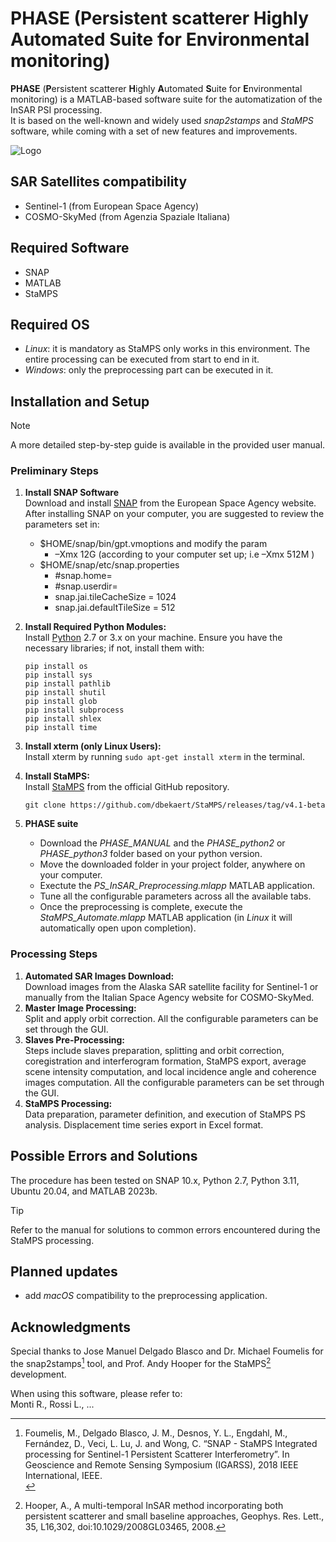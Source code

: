 # PHASE (Persistent scatterer Highly Automated Suite for Environmental monitoring)

**PHASE** (**P**ersistent scatterer **H**ighly **A**utomated **S**uite for **E**nvironmental monitoring) is a MATLAB-based software suite for the automatization of the InSAR PSI processing. <br>
It is based on the well-known and widely used *snap2stamps* and *StaMPS* software, while coming with a set of new features and improvements.

![Logo](https://github.com/user-attachments/assets/1ced30e1-e8c5-4186-bc7f-4c6dec5ca12d)

## SAR Satellites compatibility
- Sentinel-1 (from European Space Agency)
- COSMO-SkyMed (from Agenzia Spaziale Italiana)

## Required Software
- SNAP
- MATLAB
- StaMPS

## Required OS
- *Linux*: it is mandatory as StaMPS only works in this environment. The entire processing can be executed from start to end in it.
- *Windows*: only the preprocessing part can be executed in it.

## Installation and Setup

> [!NOTE]
> A more detailed step-by-step guide is available in the provided user manual.

### Preliminary Steps
1. **Install SNAP Software** <br>
   Download and install [SNAP](https://step.esa.int/main/download/snap-download/) from the European Space Agency website. <br>
After installing SNAP on your computer, you are suggested to review the parameters set in:
     - $HOME/snap/bin/gpt.vmoptions and modify the param
          - –Xmx 12G (according to your computer set up; i.e –Xmx 512M )
     - $HOME/snap/etc/snap.properties
          - #snap.home=
          - #snap.userdir=
          - snap.jai.tileCacheSize = 1024
          - snap.jai.defaultTileSize = 512
3. **Install Required Python Modules:** <br>
   Install [Python](https://www.python.org/downloads/) 2.7 or 3.x on your machine. Ensure you have the necessary libraries; if not, install them with:
   ```
   pip install os
   pip install sys
   pip install pathlib
   pip install shutil
   pip install glob
   pip install subprocess
   pip install shlex
   pip install time
   ```
3. **Install xterm (only Linux Users):** <br>
   Install xterm by running `sudo apt-get install xterm` in the terminal.

4. **Install StaMPS:** <br>
   Install [StaMPS](https://homepages.see.leeds.ac.uk/~earahoo/stamps/) from the official GitHub repository.
   ```
   git clone https://github.com/dbekaert/StaMPS/releases/tag/v4.1-beta
   ```

6. **PHASE suite**
   - Download the *PHASE_MANUAL* and the *PHASE_python2* or *PHASE_python3* folder based on your python version.
   - Move the downloaded folder in your project folder, anywhere on your computer.
   - Exectute the *PS_InSAR_Preprocessing.mlapp* MATLAB application.
   - Tune all the configurable parameters across all the available tabs.
   - Once the preprocessing is complete, execute the *StaMPS_Automate.mlapp* MATLAB application (in *Linux* it will automatically open upon completion).

### Processing Steps

1.	**Automated SAR Images Download:** <br>
Download images from the Alaska SAR satellite facility for Sentinel-1 or manually from the Italian Space Agency website for COSMO-SkyMed.
2.	**Master Image Processing:** <br>
Split and apply orbit correction. All the configurable parameters can be set through the GUI.
3.	**Slaves Pre-Processing:** <br>
Steps include slaves preparation, splitting and orbit correction, coregistration and interferogram formation, StaMPS export, average scene intensity computation, and local incidence angle and coherence images computation. All the configurable parameters can be set through the GUI.
4.	**StaMPS Processing:** <br>
Data preparation, parameter definition, and execution of StaMPS PS analysis. Displacement time series export in Excel format.

## Possible Errors and Solutions
The procedure has been tested on SNAP 10.x, Python 2.7, Python 3.11, Ubuntu 20.04, and MATLAB 2023b. <br>
> [!TIP]
> Refer to the manual for solutions to common errors encountered during the StaMPS processing.

## Planned updates
- add *macOS* compatibility to the preprocessing application.

## Acknowledgments
Special thanks to Jose Manuel Delgado Blasco and Dr. Michael Foumelis for the snap2stamps[^1] tool, and Prof. Andy Hooper for the StaMPS[^2] development. <br>

When using this software, please refer to:<br>
Monti R., Rossi L., ...

[^1]: Foumelis, M., Delgado Blasco, J. M., Desnos, Y. L., Engdahl, M., Fernández, D., Veci, L. Lu, J. and Wong,
C. “SNAP - StaMPS Integrated processing for Sentinel-1 Persistent Scatterer Interferometry”. In
Geoscience and Remote Sensing Symposium (IGARSS), 2018 IEEE International, IEEE. <br>
[^2]: Hooper, A., A multi-temporal InSAR method incorporating both persistent scatterer and small baseline approaches, Geophys. Res. Lett., 35, L16,302, doi:10.1029/2008GL03465, 2008.
